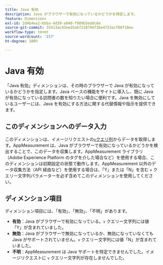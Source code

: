 ```yaml
---
title: Java 有効
description: Java がブラウザーで有効になっているかどうかを特定します。
feature: Dimensions
exl-id: 2d4b4ea2-65ba-4d39-a040-f989b5eddc6e
source-git-commit: 35413ac43eed5ab7218794f26e4753acf08f18ee
workflow-type: tm+mt
source-wordcount: '217'
ht-degree: 100%

---
```


# Java 有効

「Java 有効」ディメンションは、その時のブラウザーで Java が有効になっているかどうかを指定します。Java ベースの機能をサイトに導入し、既に Java が有効になっている訪問者の数を知りたい場合に便利です。Java を無効にしているユーザーには、Java を有効にする方法に関する代替情報や指示を提供できます。

## このディメンションへのデータ入力

このディメンションは、イメージリクエストの[`v`クエリ列](/help/implement/validate/query-parameters.md)からデータを取得します。AppMeasurement は、Java がブラウザーで有効になっているかどうかを検出することで、このデータを収集します。AppMeasurement ライブラリ（Adobe Experience Platform のタグを介した場合など）を使用する場合、このディメンションは初期設定の状態で動作します。AppMeasurement 以外のデータ収集方法（API 経由など）を使用する場合は、「Y」または「N」を含む `v` クエリー文字列パラメーターを必ず含めてこのディメンションを使用してください。

## ディメンション項目

ディメンション項目には、「有効」、「無効」、「不明」があります。

* **有効**：Java がブラウザーで有効になっている。`v` クエリー文字列には値「Y」が含まれていました。 
* **無効**：Java がブラウザーで無効になっているか、無効になっていなくても Java がサポートされていません。`v` クエリー文字列には値「N」が含まれていました。 
* **不明**：AppMeasurement は Java サポートを特定できませんでした。イメージリクエストに `v` クエリー文字列が存在しませんでした。
